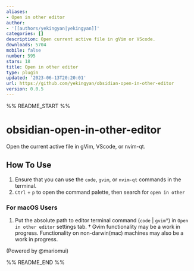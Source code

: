 ```yaml
---
aliases:
- Open in other editor
author:
- '[[authors/yekingyan|yekingyan]]'
categories: []
description: Open current active file in gVim or VScode.
downloads: 5704
mobile: false
number: 595
stars: 18
title: Open in other editor
type: plugin
updated: '2023-06-13T20:20:01'
url: https://github.com/yekingyan/obsidian-open-in-other-editor
version: 0.0.5
---
```


%% README_START %%

# obsidian-open-in-other-editor

Open the current active file in gVim, VScode, or nvim-qt.

## How To Use

1. Ensure that you can use the `code`, `gvim`, or `nvim-qt` commands in the terminal.
2. `Ctrl` + `p` to open the command palette, then search for `open in other`

### For macOS Users

1. Put the absolute path to editor terminal command (`code` | `gvim`†) in `Open in other editor` settings tab.
† Gvim functionality may be a work in progress. Functionality on non-darwin(mac) machines may also be a work in progress.

(Powered by @mariomui)


%% README_END %%
